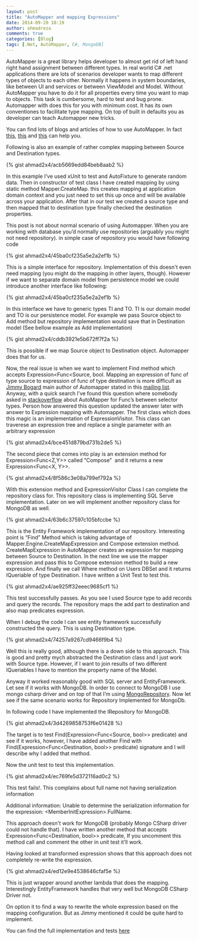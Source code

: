 ```yaml
---
layout: post
title: "AutoMapper and mapping Expressions"
date: 2014-09-20 10:19
author: ahmadreza
comments: true
categories: [Blog]
tags: [.Net, AutoMapper, C#, MongoDB]
---
```

AutoMapper is a great library helps developer to almost get rid of left hand right hand assignment between different types. In real world C# .net applications there are lots of scenarios developer wants to map different types of objects to each other. Normally it happens in system boundaries, like between UI and services or between ViewModel and Model. Without AutoMapper you have to do it for all properties every time you want to map to objects. This task is cumbersome, hard to test and bug prone. Automapper with does this for you with minimum cost. It has its own conventiones to facilitate type mapping. On top of built in defaults you as developer can teach Automapper new tricks.

You can find lots of blogs and articles of how to use AutoMapper. In fact [this](https://github.com/AutoMapper/AutoMapper/wiki/Getting-started), [this](https://cpratt.co/using-automapper-getting-started/) and [this](https://lostechies.com/jimmybogard/2009/01/23/automapper-the-object-object-mapper/) can help you.

Following is also an example of rather complex mapping between Source and Destination types.

{% gist ahmad2x4/acb5669edd84beb8aab2 %}

In this example I’ve used xUnit to test and AutoFixture to generate random data. Then in constructor of test class I have created mapping by using static method Mapper.CreateMap. this creates mapping at application domain context and you just need to set this up once and will be available across your application. After that in our test we created a source type and then mapped that to destination type finally checked the destination properties.

This post is not about normal scenario of using Automapper. When you are working with database you’d normally use repositories (arguably you might not need repository). in simple case of repository you would have following code

{% gist ahmad2x4/45ba0cf235a5e2a2ef1b %}

This is a simple interface for repository. Implementation of this doesn't even need mapping (you might do the mapping in other layers, though). However if we want to separate domain model from persistence model we could introduce another interface like following:

{% gist ahmad2x4/45ba0cf235a5e2a2ef1b %}

In this interface we have to generic types TI and TO. TI is our domain model and TO is our persistence model. For example we pass Source object to Add method but repository implementation would save that in Destination model (See bellow example as Add implementation)

{% gist ahmad2x4/cddb3921e5b672ff7f2a %}

This is possible if we map Source object to Destination object. Automapper does that for us.

Now, the real issue is when we want to implement Find method which accepts Expression&lt;Func&lt;Source, bool. Mapping an expression of func of type source to expression of func of type destination is more difficult as [Jimmy Bogard](https://twitter.com/jbogard) main author of Automapper stated in this [mailing list](https://groups.google.com/forum/#!topic/automapper-users/oYxpR_f3Hls). Anyway, with a quick search I’ve found this question where somebody asked in [stackoverflow](https://stackoverflow.com/questions/7424501/automapper-for-funcs-between-selector-types) about AutoMapper for Func’s between selector types. Person how answered this question updated the answer later with answer to Expression mapping with Automapper. The first class which does this magic is an implementation of ExpressionVisitor. This class can traverese an expression tree and replace a single parameter with an arbitrary expression

{% gist ahmad2x4/bce451d879bd731b2de5 %}

The second piece that comes into play is an extension method for Expression&lt;Func&lt;Z,Y&gt;&gt; called “Compose”  and it returns a new Expression&lt;Func&lt;X, Y&gt;&gt;.

{% gist ahmad2x4/8f586c3e08a799ef792a %}

With this extension method and ExpressionVisitor Class I can complete the repository class for. This repository class is implementing SQL Serve implementation. Later on we will implement another repository class for MongoDB as well.

{% gist ahmad2x4/63b6c37597c105bfccbe %}

This is the Entity Framework implementation of our repository. Interesting point is “Find” Method which is taking advantage of Mapper.Engine.CreateMapExpression and Compose extension method. CreateMapExpression in AutoMapper creates an expression for mapping between Source to Destination. In the next line we use the mapper expression and pass this to Compose extension method to build a new expression. And finally we call Where method on Users DBSet and it returns IQueriable of type Destination. I have written a Unit Test to test this.

{% gist ahmad2x4/ae925ff32eeec9685cf1 %}

This test successfully passes. As you see I used Source type to add records and query the records. The repository maps the add part to destination and also map predicates expression.

When I debug the code I can see entity framework successfully constructed the query. This is using Destination type.

{% gist ahmad2x4/74257a9267cd9466f9b4 %}

Well this is really good, although there is a down side to this approach. This is good and pretty mych abstracted the Destination class and I just work with Source type. However, if I want to join results of two different IQueriables I have to mention the property name of the Model.

Anyway it worked reasonably good with SQL server and EntityFramework. Let see if it works with MongoDB.
In order to connect to MongoDB I use mongo csharp driver and on top of that I’m using [MongoRepository](https://mongorepository.codeplex.com). Now let see if the same scenario works for Repository Implemented for MongoDb.

In following code I have implemented the IRepository for MongoDB.

{% gist ahmad2x4/3d4269858753f6e01428 %}

The target is to test Find(Expression&lt;Func&lt;Source, bool&gt;&gt; predicate) and see if it works, however, I have added another Find with Find(Expression&lt;Func&lt;Destination, bool&gt;&gt; predicate) signature and I will describe why I added that method.

Now the unit test to test this implementation.

{% gist ahmad2x4/ec769fe5d372116ad0c2 %}

This test fails!. This complains about full name not having serialization information


Additional information: Unable to determine the serialization information for the expression: <span class="kwrd">&lt;</span><span class="html">MemberInitExpression</span><span class="kwrd">&gt;</span>.FullName.

This approach doesn't work for MongoDB (probably Mongo CSharp driver could not handle that). I have written another method that accepts Expression&lt;Func&lt;Destination, bool&gt;&gt; predicate, If you uncomment this method call and comment the other in unit test it’ll work.

Having looked at transformed expression shows that this approach does not completely re-write the expression.

{% gist ahmad2x4/ed12e9e4538646cfaf5e %}

This is just wrapper around another lambda that does the mapping. Interestingly EntityFramework handles that very well but MongoDB CSharp Driver not.

On option it to find a way to rewrite the whole expression based on the mapping configuration. But as Jimmy mentioned it could be quite hard to implement.

You can find the full implementation and tests [here](https://github.com/ahmad2x4/90d341b36f94325d596e)
